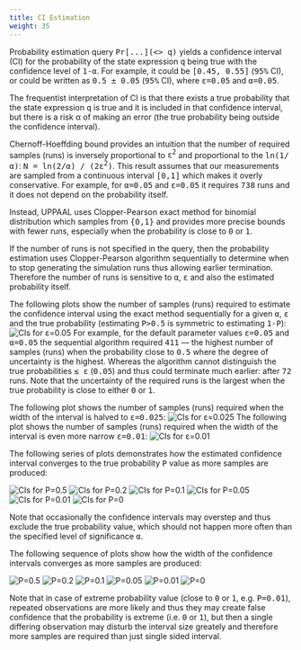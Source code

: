 ```yaml
---
title: CI Estimation
weight: 35
---
```


Probability estimation query <tt>Pr[...](<> q)</tt> yields a confidence interval (CI) for the probability of the state expression <tt>q</tt> being true with the confidence level of <tt>1-&alpha;</tt>. For example, it could be <tt>[0.45, 0.55]</tt> (<tt>95%</tt> CI), or could be written as <tt>0.5 &plusmn; 0.05</tt> (<tt>95%</tt> CI), where <tt>&epsilon;=0.05</tt> and <tt>&alpha;=0.05</tt>.

The frequentist interpretation of CI is that there exists a true probability that the state expression <tt>q</tt> is true and it is included in that confidence interval, but there is a risk &alpha; of making an error (the true probability being outside the confidence interval).

Chernoff-Hoeffding bound provides an intuition that the number of required samples (runs) is inversely proportional to <tt>&epsilon;<sup>2</sup></tt> and proportional to the <tt>ln(1/&alpha;)</tt>:
<tt>N = ln(2/&alpha;) / (2&epsilon;<sup>2</sup>)</tt>. This result assumes that our measurements are sampled from a continuous interval <tt>[0,1]</tt> which makes it overly conservative. For example, for <tt>&alpha;=0.05</tt> and <tt>&epsilon;=0.05</tt> it requires <tt>738</tt> runs and it does not depend on the probability itself.

Instead, UPPAAL uses Clopper-Pearson exact method for binomial distribution which samples from <tt>{0,1}</tt> and provides more precise bounds with fewer runs, especially when the probability is close to <tt>0</tt> or <tt>1</tt>.

If the number of runs is not specified in the query, then the probability estimation uses Clopper-Pearson algorithm sequentially to determine when to stop generating the simulation runs thus allowing earlier termination. Therefore the number of runs is sensitive to <tt>&alpha;</tt>, <tt>&epsilon;</tt> and also the estimated probability itself.

The following plots show the number of samples (runs) required to estimate the confidence interval using the exact method sequentially for a given <tt>&alpha;</tt>, <tt>&epsilon;</tt> and the true probability (estimating <tt>P>0.5</tt> is symmetric to estimating <tt>1-P</tt>):
![CIs for &epsilon;=0.05](../ci_run_0.05.png)
For example, for the default parameter values <tt>&epsilon;=0.05</tt> and <tt>&alpha;=0.05</tt> the sequential algorithm required <tt>411</tt> &mdash; the highest number of samples (runs) when the probability close to <tt>0.5</tt> where the degree of uncertainty is the highest. Whereas the algorithm cannot distinguish the true probabilities <tt>&leq; &epsilon;</tt> (<tt>0.05</tt>) and thus could terminate much earlier: after <tt>72</tt> runs. Note that the uncertainty of the required runs is the largest when the true probability is close to either <tt>0</tt> or <tt>1</tt>.

The following plot shows the number of samples (runs) required when the width of the interval is halved to <tt>&epsilon;=0.025</tt>:
![CIs for &epsilon;=0.025](../ci_run_0.025.png)
The following plot shows the number of samples (runs) required when the width of the interval is even more narrow <tt>&epsilon;=0.01</tt>:
![CIs for &epsilon;=0.01](../ci_run_0.01.png)


The following series of plots demonstrates how the estimated confidence interval converges to the true probability <tt>P</tt> value as more samples are produced:

![CIs for P=0.5](../ci_0.5.png)
![CIs for P=0.2](../ci_0.2.png)
![CIs for P=0.1](../ci_0.1.png)
![CIs for P=0.05](../ci_0.05.png)
![CIs for P=0.01](../ci_0.01.png)
![CIs for P=0](../ci_0.png)

Note that occasionally the confidence intervals may overstep and thus exclude the true probability value, which should not happen more often than the specified level of significance <tt>&alpha;</tt>.

The following sequence of plots show how the width of the confidence intervals converges as more samples are produced:

![P=0.5](../ciw_0.5.png)
![P=0.2](../ciw_0.2.png)
![P=0.1](../ciw_0.1.png)
![P=0.05](../ciw_0.05.png)
![P=0.01](../ciw_0.01.png)
![P=0](../ciw_0.png)

Note that in case of extreme probability value (close to <tt>0</tt> or <tt>1</tt>, e.g. <tt>P=0.01</tt>), repeated observations are more likely and thus they may create false confidence that the probability is extreme (i.e. <tt>0</tt> or <tt>1</tt>), but then a single differing observation may disturb the interval size greately and therefore more samples are required than just single sided interval.
